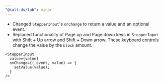 ```yaml
---
"@salt-ds/lab": minor
---
```


- Changed `StepperInput`'s `onChange` to return a value and an optional event.
- Replaced functionality of Page up and Page down keys in `StepperInput` with Shift + Up arrow and Shift + Down arrow. These keyboard controls change the value by the `block` amount.

```tsx
<StepperInput
  value={value}
  onChange={(_event, value) => {
    setValue(value);
  }
/>
```
